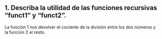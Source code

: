 ## 1. Describa la utilidad de las funciones recursivas “funct1” y “funct2”.

La función 1 nos devolver el cociente de la división entre los dos números y la función 2 el resto.

